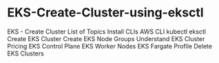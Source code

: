 # EKS-Create-Cluster-using-eksctl

EKS - Create Cluster
List of Topics
Install CLIs
AWS CLI
kubectl
eksctl
Create EKS Cluster
Create EKS Node Groups
Understand EKS Cluster Pricing
EKS Control Plane
EKS Worker Nodes
EKS Fargate Profile
Delete EKS Clusters
